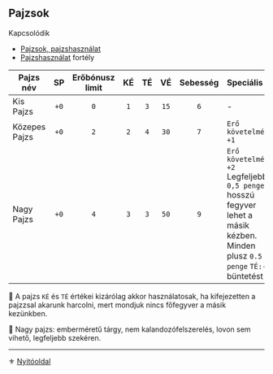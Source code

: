 ## Pajzsok

Kapcsolódik
- [Pajzsok, pajzshasználat](064_02_09_pajzsok_pajzshasznalat.md)
- [Pajzshasználat](fortelyok.harci/pajzshasznalat.md) fortély

<!-- tag: md_table_pajzs_start -->

| Pajzs név     |  SP  | Erőbónusz limit | KÉ  | TÉ  |  VÉ  | Sebesség | Speciális                                                                                                                           |
| ------------- | :--: | :-------------: | :-: | :-: | :--: | :------: | :---------------------------------------------------------------------------------------------------------------------------------- |
| Kis Pajzs     | `+0` |       `0`       | `1` | `3` | `15` |   `6`    | -                                                                                                                                   |
| Közepes Pajzs | `+0` |       `2`       | `2` | `4` | `30` |   `7`    | `Erő követelmény: +1`                                                                                                               |
| Nagy Pajzs    | `+0` |       `4`       | `3` | `3` | `50` |   `9`    | `Erő követelmény: +2`<br>Legfeljebb `0,5 penge` hosszú fegyver lehet a másik kézben. Minden plusz `0.5 penge` `TÉ:-10` büntetést ad |
<!-- tag: md_table_pajzs_end -->

🔆 A pajzs `KÉ` és `TÉ` értékei kizárólag akkor használatosak, ha kifejezetten a pajzzsal akarunk harcolni, mert mondjuk nincs főfegyver a másik kezünkben.

🔆 Nagy pajzs: emberméretű tárgy, nem kalandozófelszerelés, lovon sem vihető, legfeljebb szekéren.

---

⚜️ [Nyitóoldal](start.md#6-harcrendszer-%EF%B8%8F)
